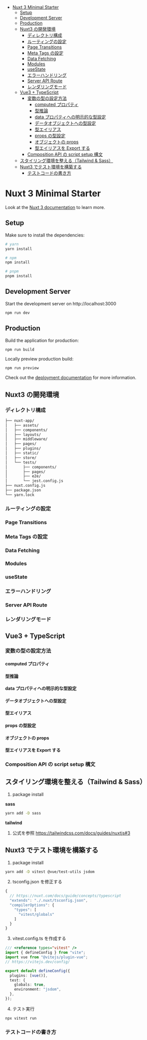 - [Nuxt 3 Minimal Starter](#nuxt-3-minimal-starter)
  - [Setup](#setup)
  - [Development Server](#development-server)
  - [Production](#production)
  - [Nuxt3 の開発環境](#nuxt3-の開発環境)
    - [ディレクトリ構成](#ディレクトリ構成)
    - [ルーティングの設定](#ルーティングの設定)
    - [Page Transitions](#page-transitions)
    - [Meta Tags の設定](#meta-tags-の設定)
    - [Data Fetching](#data-fetching)
    - [Modules](#modules)
    - [useState](#usestate)
    - [エラーハンドリング](#エラーハンドリング)
    - [Server API Route](#server-api-route)
    - [レンダリングモード](#レンダリングモード)
  - [Vue3 + TypeScript](#vue3--typescript)
    - [変数の型の設定方法](#変数の型の設定方法)
      - [computed プロパティ](#computed-プロパティ)
      - [型推論](#型推論)
      - [data プロパティへの明示的な型設定](#data-プロパティへの明示的な型設定)
      - [データオブジェクトへの型設定](#データオブジェクトへの型設定)
      - [型エイリアス](#型エイリアス)
      - [props の型設定](#props-の型設定)
      - [オブジェクトの props](#オブジェクトの-props)
      - [型エイリアスを Export する](#型エイリアスを-export-する)
    - [Composition API の script setup 構文](#composition-api-の-script-setup-構文)
  - [スタイリング環境を整える（Tailwind \& Sass）](#スタイリング環境を整えるtailwind--sass)
  - [Nuxt3 でテスト環境を構築する](#nuxt3-でテスト環境を構築する)
    - [テストコードの書き方](#テストコードの書き方)


# Nuxt 3 Minimal Starter

Look at the [Nuxt 3 documentation](https://nuxt.com/docs/getting-started/introduction) to learn more.

## Setup

Make sure to install the dependencies:

```bash
# yarn
yarn install

# npm
npm install

# pnpm
pnpm install
```

## Development Server

Start the development server on http://localhost:3000

```bash
npm run dev
```

## Production

Build the application for production:

```bash
npm run build
```

Locally preview production build:

```bash
npm run preview
```

Check out the [deployment documentation](https://nuxt.com/docs/getting-started/deployment) for more information.

## Nuxt3 の開発環境

### ディレクトリ構成

```bash
├── nuxt-app/
│   ├── assets/
│   ├── components/
│   ├── layouts/
│   ├── middleware/
│   ├── pages/
│   ├── plugins/
│   ├── static/
│   ├── store/
│   └── tests/
│       ├── components/
│       ├── pages/
│       ├── e2e/
│       └── jest.config.js
├── nuxt.config.js
├── package.json
└── yarn.lock
```

### ルーティングの設定

### Page Transitions

### Meta Tags の設定

### Data Fetching

### Modules

### useState

### エラーハンドリング

### Server API Route

### レンダリングモード

## Vue3 + TypeScript

### 変数の型の設定方法

#### computed プロパティ

#### 型推論

#### data プロパティへの明示的な型設定

#### データオブジェクトへの型設定

#### 型エイリアス

#### props の型設定

#### オブジェクトの props

#### 型エイリアスを Export する

### Composition API の script setup 構文

## スタイリング環境を整える（Tailwind & Sass）

1. package install

**sass**

```bash
yarn add -D sass
```

**tailwind**

1. 公式を参照
   https://tailwindcss.com/docs/guides/nuxtjs#3

## Nuxt3 でテスト環境を構築する

1. package install

```bash
yarn add -D vitest @vue/test-utils jsdom
```

2. tsconfig.json を修正する

```ts
{
  // https://nuxt.com/docs/guide/concepts/typescript
  "extends": "./.nuxt/tsconfig.json",
  "compilerOptions": {
    "types": [
      "vitest/globals"
    ]
  }
}

```

3. vitest.config.ts を作成する

```ts
/// <reference types="vitest" />
import { defineConfig } from "vite";
import vue from "@vitejs/plugin-vue";
// https://vitejs.dev/config/

export default defineConfig({
  plugins: [vue()],
  test: {
    globals: true,
    environment: "jsdom",
  },
});
```

4. テスト実行

```bash
npx vitest run
```

### テストコードの書き方
